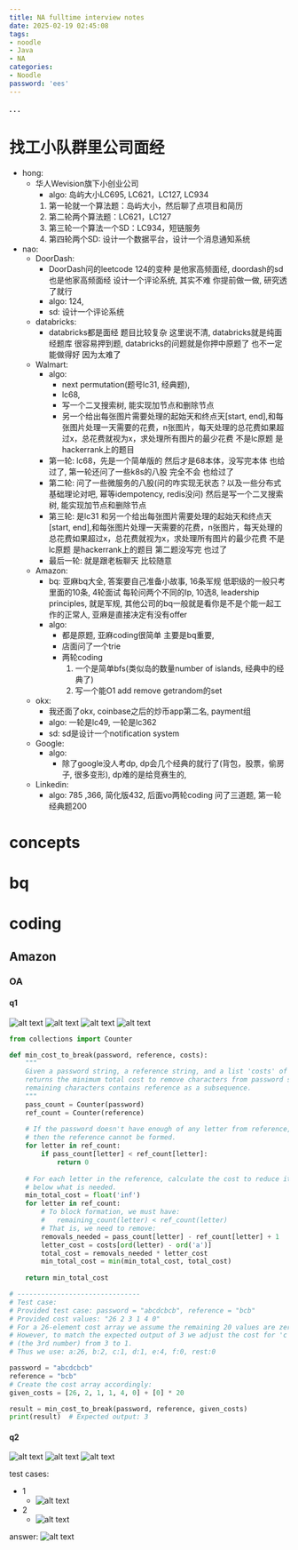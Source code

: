 ```yaml
---
title: NA fulltime interview notes
date: 2025-02-19 02:45:08
tags:
- noodle
- Java
- NA
categories:
- Noodle
password: 'ees'
---
```




**. . .**<!-- more -->


# 找工小队群里公司面经

- hong:
    - 华人Wevision旗下小创业公司
        - algo: 岛屿大小LC695, LC621，LC127, LC934
        1. 第一轮就一个算法题：岛屿大小，然后聊了点项目和简历
        2. 第二轮两个算法题：LC621，LC127
        3. 第三轮一个算法一个SD：LC934，短链服务
        4. 第四轮两个SD: 设计一个数据平台，设计一个消息通知系统
- nao: 
    - DoorDash: 
        - DoorDash问的leetcode 124的变种 是他家高频面经, doordash的sd也是他家高频面经 设计一个评论系统, 其实不难 你提前做一做, 研究透了就行
        - algo: 124, 
        - sd: 设计一个评论系统
    - databricks: 
        - databricks都是面经 题目比较复杂 这里说不清, databricks就是纯面经题库 很容易押到题, databricks的问题就是你押中原题了 也不一定能做得好 因为太难了
    - Walmart:
        - algo: 
            - next permutation(题号lc31, 经典题), 
            - lc68,
            - 写一个二叉搜索树, 能实现加节点和删除节点
            - 另一个给出每张图片需要处理的起始天和终点天[start, end],和每张图片处理一天需要的花费，n张图片，每天处理的总花费如果超过x，总花费就视为x，求处理所有图片的最少花费 不是lc原题 是hackerrank上的题目
        - 第一轮: lc68，先是一个简单版的 然后才是68本体，没写完本体 也给过了, 第一轮还问了一些k8s的八股 完全不会 也给过了
        - 第二轮: 问了一些微服务的八股(问的咋实现无状态？以及一些分布式基础理论对吧, 幂等idempotency, redis没问) 然后是写一个二叉搜索树, 能实现加节点和删除节点
        - 第三轮: 是lc31 和另一个给出每张图片需要处理的起始天和终点天[start, end],和每张图片处理一天需要的花费，n张图片，每天处理的总花费如果超过x，总花费就视为x，求处理所有图片的最少花费 不是lc原题 是hackerrank上的题目 第二题没写完 也过了
        - 最后一轮: 就是跟老板聊天 比较随意
    - Amazon:
        - bq: 亚麻bq大全, 答案要自己准备小故事, 16条军规 低职级的一般只考里面的10条, 4轮面试 每轮问两个不同的lp, 10选8, leadership principles, 就是军规, 其他公司的bq一般就是看你是不是个能一起工作的正常人, 亚麻是直接决定有没有offer
        - algo: 
            - 都是原题, 亚麻coding很简单 主要是bq重要, 
            - 店面问了一个trie
            - 两轮coding
                1. 一个是简单bfs(类似岛的数量number of islands, 经典中的经典了)
                2. 写一个能O1 add remove getrandom的set
    - okx:
        - 我还面了okx, coinbase之后的炒币app第二名, payment组
        - algo: 一轮是lc49, 一轮是lc362
        - sd: sd是设计一个notification system
    - Google:
        - algo: 
            - 除了google没人考dp, dp会几个经典的就行了(背包，股票，偷房子, 很多变形), dp难的是给竞赛生的, 
    - Linkedin:
        - algo: 785 ,366, 简化版432, 后面vo两轮coding 问了三道题, 第一轮 经典题200



# concepts

# bq

# coding

## Amazon

### OA

#### q1

![alt text](/img/na_fulltime_java_backend_real_interview_questions/image-6.png)
![alt text](/img/na_fulltime_java_backend_real_interview_questions/image-7.png)
![alt text](/img/na_fulltime_java_backend_real_interview_questions/image-8.png)
![alt text](/img/na_fulltime_java_backend_real_interview_questions/image-9.png)


```python answer
from collections import Counter

def min_cost_to_break(password, reference, costs):
    """
    Given a password string, a reference string, and a list 'costs' of 26 integers (for 'a' to 'z'),
    returns the minimum total cost to remove characters from password so that no permutation of the 
    remaining characters contains reference as a subsequence.
    """
    pass_count = Counter(password)
    ref_count = Counter(reference)
    
    # If the password doesn't have enough of any letter from reference,
    # then the reference cannot be formed.
    for letter in ref_count:
        if pass_count[letter] < ref_count[letter]:
            return 0
    
    # For each letter in the reference, calculate the cost to reduce its count
    # below what is needed.
    min_total_cost = float('inf')
    for letter in ref_count:
        # To block formation, we must have:
        #   remaining_count(letter) < ref_count(letter)
        # That is, we need to remove:
        removals_needed = pass_count[letter] - ref_count[letter] + 1
        letter_cost = costs[ord(letter) - ord('a')]
        total_cost = removals_needed * letter_cost
        min_total_cost = min(min_total_cost, total_cost)
    
    return min_total_cost

# -------------------------------
# Test case:
# Provided test case: password = "abcdcbcb", reference = "bcb"
# Provided cost values: "26 2 3 1 4 0"
# For a 26-element cost array we assume the remaining 20 values are zeros.
# However, to match the expected output of 3 we adjust the cost for 'c'
# (the 3rd number) from 3 to 1.
# Thus we use: a:26, b:2, c:1, d:1, e:4, f:0, rest:0

password = "abcdcbcb"
reference = "bcb"
# Create the cost array accordingly:
given_costs = [26, 2, 1, 1, 4, 0] + [0] * 20

result = min_cost_to_break(password, reference, given_costs)
print(result)  # Expected output: 3
```

#### q2

![alt text](/img/na_fulltime_java_backend_real_interview_questions/image.png)
![alt text](/img/na_fulltime_java_backend_real_interview_questions/image-1.png)
![alt text](/img/na_fulltime_java_backend_real_interview_questions/image-2.png)

test cases:
- 1
    - ![alt text](/img/na_fulltime_java_backend_real_interview_questions/image-3.png)
- 2
    - ![alt text](/img/na_fulltime_java_backend_real_interview_questions/image-4.png)

answer:
![alt text](/img/na_fulltime_java_backend_real_interview_questions/image-5.png)